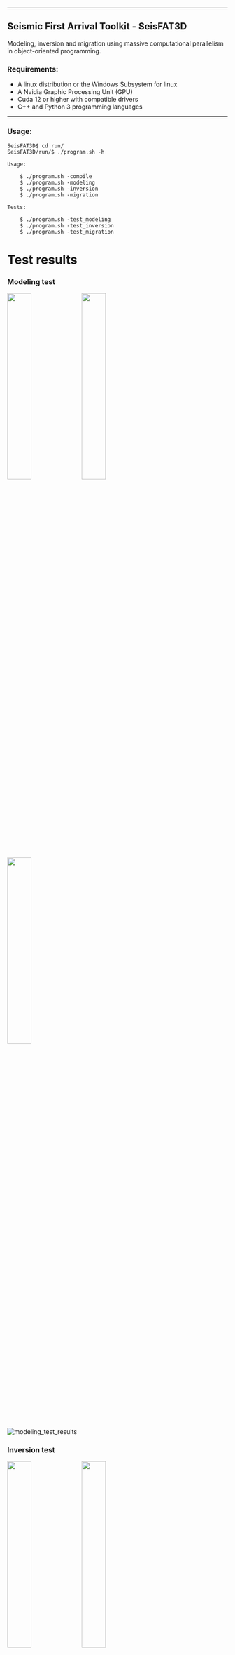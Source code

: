___

## Seismic First Arrival Toolkit - SeisFAT3D

Modeling, inversion and migration using massive computational parallelism in object-oriented programming.

### Requirements:

- A linux distribution or the Windows Subsystem for linux
- A Nvidia Graphic Processing Unit (GPU)
- Cuda 12 or higher with compatible drivers
- C++ and Python 3 programming languages    
____

### Usage:

```console
SeisFAT3D$ cd run/
SeisFAT3D/run/$ ./program.sh -h

Usage:

    $ ./program.sh -compile              
    $ ./program.sh -modeling                      
    $ ./program.sh -inversion           
    $ ./program.sh -migration           

Tests:

    $ ./program.sh -test_modeling                 
    $ ./program.sh -test_inversion      
    $ ./program.sh -test_migration      
```

# Test results

### Modeling test

<p float="left">
  <img src="https://github.com/user-attachments/assets/2302a923-5d7b-4b40-a486-e0236bcee9c0" width="33%" />
  <img src="https://github.com/user-attachments/assets/1e5d2842-655e-4acb-98ca-79b0fdb78712" width="33%" />
  <img src="https://github.com/user-attachments/assets/b0ec784c-d5e6-4061-9057-f6eb514dbf2e" width="33%" />
</p>


![modeling_test_results](https://github.com/user-attachments/assets/8913e790-c2fe-4e95-aab1-592e54e9054d)

### Inversion test

<p float="left">
  <img src="https://github.com/user-attachments/assets/18e734d1-e359-40bc-a457-77d652f1a765" width="33%" />
  <img src="https://github.com/user-attachments/assets/b7d04aaa-89ad-413a-bca4-ed84e778d53c" width="33%" />
  <img src="https://github.com/user-attachments/assets/1aac2342-c16d-4ac0-9c4f-aa10b91d5ccc" width="33%" />
</p>

<p float="left">
  <img src="https://github.com/user-attachments/assets/6d520107-94fd-44c2-8f3b-4d69b67e84d6" width="49.7%" />
  <img src="https://github.com/user-attachments/assets/2b9ca071-8e1a-4d3d-be76-135f6db621fd" width="49.7%" />
</p>

![inversion_test_convergence](https://github.com/user-attachments/assets/949402ff-6645-47b6-ae00-f7bfe0f758be)

### Migration test


<p float="left">
  <img src="https://github.com/user-attachments/assets/1f1960ac-2611-427a-8972-71971819c4aa" width="33%" />
  <img src="https://github.com/user-attachments/assets/36a6b804-34eb-4fa7-ba61-9d06745b7d5c" width="33%" />
  <img src="https://github.com/user-attachments/assets/99da2e61-403c-44b5-9df7-ed39ea1ca565" width="33%" />
</p>

![migration_test_result](https://github.com/user-attachments/assets/1274cf57-5bd6-49a9-b224-0fdeee14c74f)